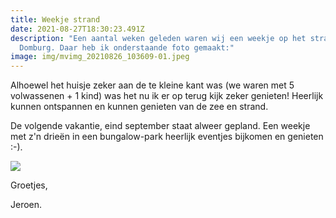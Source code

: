 ```yaml
---
title: Weekje strand
date: 2021-08-27T18:30:23.491Z
description: "Een aantal weken geleden waren wij een weekje op het strand in
  Domburg. Daar heb ik onderstaande foto gemaakt:"
image: img/mvimg_20210826_103609-01.jpeg
---
```

Alhoewel het huisje zeker aan de te kleine kant was (we waren met 5 volwassenen + 1 kind) was het nu ik er op terug kijk zeker genieten! Heerlijk kunnen ontspannen en kunnen genieten van de zee en strand.

De volgende vakantie, eind september staat alweer gepland. Een weekje met z'n drieën in een bungalow-park heerlijk eventjes bijkomen en genieten :-).

![](img/img_20210826_150254_4.jpg)

Groetjes,

Jeroen.